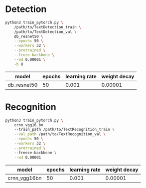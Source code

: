# Detection
```bash
python3 train_pytorch.py \
    /path/to/TextDetection_train \
    /path/to/TextDetection_val \
    db_resnet50 \
    --epochs 50 \
    --workers 32 \
    --pretrained \
    --freze-backbone \
    --wd 0.00001 \
    -b 8
```
| model | epochs | learning rate | weight decay|
| --- | --- | --- | --- |
| db_resnet50 | 50 | 0.001 | 0.00001 |
# Recognition
```bash
python3 train_pytorch.py \
    crnn_vgg16_bn
    --train_path /path/to/TextRecognition_train \
    --val_path /path/to/TextRecognition_val \
    --epochs 50 \
    --workers 32 \
    --pretrained \ 
    --freeze-backbone \
    --wd 0.00001
```
| model | epochs | learning rate | weight decay|
| --- | --- | --- | --- |
| crnn_vgg16bn | 50 | 0.001 | 0.00001 |